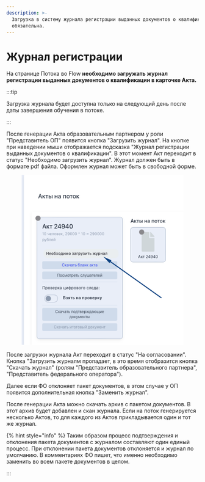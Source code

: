 ```yaml
---
description: >-
  Загрузка в систему журнала регистрации выданных документов о квалификации
  обязательна.
---
```


# Журнал регистрации

На странице Потока во Flow **необходимо загружать журнал регистрации выданных документов о квалификации в карточке Акта.**

:::tip

Загрузка журнала будет доступна только на следующий день после даты завершения обучения в потоке.

:::

После генерации Акта образовательным партнером у роли "Представитель ОП" появится кнопка "Загрузить журнал". На кнопке при наведении мыши отображается подсказка "Журнал регистрации выданных документов о квалификации". В этот момент Акт переходит в статус "Необходимо загрузить журнал". Журнал должен быть в формате pdf файла. Оформлен журнал может быть в свободной форме.

<figure><img src="../.gitbook/assets/image (10).png" alt=""><figcaption></figcaption></figure>

После загрузки журнала Акт переходит в статус "На согласовании". Кнопка "Загрузить журналм пропадает, в это время отобразится кнопка "Скачать журнал" (ролям "Представитель образовательного партнера", "Представитель федерального оператора").

Далее если ФО отклоняет пакет документов, в этом случае у ОП появится дополнительная кнопка "Заменить журнал".

После генерации Акта можно скачать архив с пакетом документов. В этот архив будет добавлен и скан журнала. Если на поток генерируется несколько Актов, то для каждого из Актов прикладывается один и тот же журнал.

{% hint style="info" %}
Таким образом процесс подтверждения и отклонения пакета документов с журналом составляют один единый процесс. При отклонении пакета документов отклоняется и журнал по умолчанию. В комментариях ФО пишет, что именно необходимо заменить во всем пакете документов в целом.

:::
